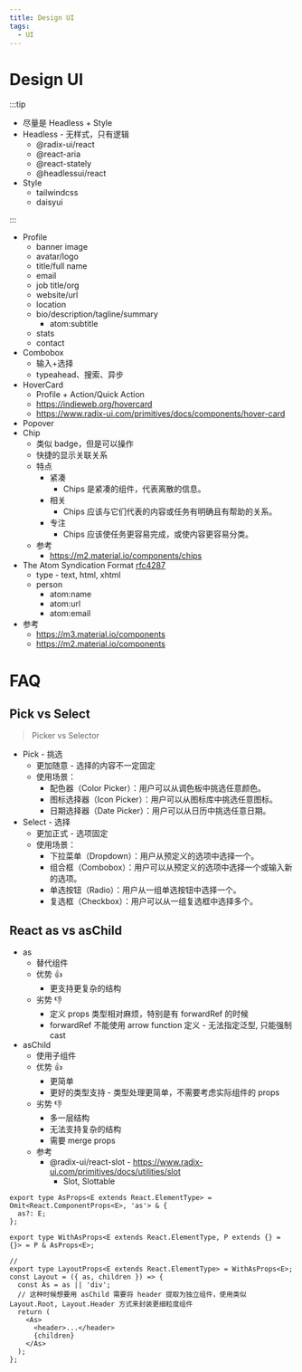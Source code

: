 ```yaml
---
title: Design UI
tags:
  - UI
---
```


# Design UI

:::tip

- 尽量是 Headless + Style
- Headless - 无样式，只有逻辑
  - @radix-ui/react
  - @react-aria
  - @react-stately
  - @headlessui/react
- Style
  - tailwindcss
  - daisyui

:::

- Profile
  - banner image
  - avatar/logo
  - title/full name
  - email
  - job title/org
  - website/url
  - location
  - bio/description/tagline/summary
    - atom:subtitle
  - stats
  - contact
- Combobox
  - 输入+选择
  - typeahead、搜索、异步
- HoverCard
  - Profile + Action/Quick Action
  - https://indieweb.org/hovercard
  - https://www.radix-ui.com/primitives/docs/components/hover-card
- Popover
- Chip
  - 类似 badge，但是可以操作
  - 快捷的显示关联关系
  - 特点
    - 紧凑
      - Chips 是紧凑的组件，代表离散的信息。
    - 相关
      - Chips 应该与它们代表的内容或任务有明确且有帮助的关系。
    - 专注
      - Chips 应该使任务更容易完成，或使内容更容易分类。
  - 参考
    - https://m2.material.io/components/chips
- The Atom Syndication Format [rfc4287](https://datatracker.ietf.org/doc/html/rfc4287)
  - type - text, html, xhtml
  - person
    - atom:name
    - atom:url
    - atom:email
- 参考
  - https://m3.material.io/components
  - https://m2.material.io/components

# FAQ

## Pick vs Select

> Picker vs Selector

- Pick - 挑选
  - 更加随意 - 选择的内容不一定固定
  - 使用场景：
    - 配色器（Color Picker）：用户可以从调色板中挑选任意颜色。
    - 图标选择器（Icon Picker）：用户可以从图标库中挑选任意图标。
    - 日期选择器（Date Picker）：用户可以从日历中挑选任意日期。
- Select - 选择
  - 更加正式 - 选项固定
  - 使用场景：
    - 下拉菜单（Dropdown）：用户从预定义的选项中选择一个。
    - 组合框（Combobox）：用户可以从预定义的选项中选择一个或输入新的选项。
    - 单选按钮（Radio）：用户从一组单选按钮中选择一个。
    - 复选框（Checkbox）：用户可以从一组复选框中选择多个。

## React as vs asChild

- as
  - 替代组件
  - 优势 👍
    - 更支持更复杂的结构
  - 劣势 👎
    - 定义 props 类型相对麻烦，特别是有 forwardRef 的时候
    - forwardRef 不能使用 arrow function 定义 - 无法指定泛型, 只能强制 cast
- asChild
  - 使用子组件
  - 优势 👍
    - 更简单
    - 更好的类型支持 - 类型处理更简单，不需要考虑实际组件的 props
  - 劣势 👎
    - 多一层结构
    - 无法支持复杂的结构
    - 需要 merge props
  - 参考
    - @radix-ui/react-slot - https://www.radix-ui.com/primitives/docs/utilities/slot
      - Slot, Slottable

```tsx
export type AsProps<E extends React.ElementType> = Omit<React.ComponentProps<E>, 'as'> & {
  as?: E;
};

export type WithAsProps<E extends React.ElementType, P extends {} = {}> = P & AsProps<E>;

//
export type LayoutProps<E extends React.ElementType> = WithAsProps<E>;
const Layout = ({ as, children }) => {
  const As = as || 'div';
  // 这种时候想要用 asChild 需要将 header 提取为独立组件，使用类似 Layout.Root, Layout.Header 方式来封装更细粒度组件
  return (
    <As>
      <header>...</header>
      {children}
    </As>
  );
};
```
